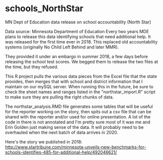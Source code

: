 # schools_NorthStar
MN Dept of Education data release on school accountability (North Star)

Data source: Minnesota Department of Education
Every two years MDE plans to release this data identifying schools that need additional help. It was released for the first time ever in 2018. This replaced old accountability systems (originally No Child Left Behind and later MMR). 

They provided it under an embargo in summer 2018, a few days before releasing the school test scores. We begged them to release the two files at the time, but they refused. 

This R project pulls the various data pieces from the Excel file that the state provides, then merges that with school and district information that I maintain on our mySQL server. When running this in the future, be sure to check the sheet names and ranges listed in the "northstar_import.R" script to make sure they are pulling the right chunks of data.  

The northstar_analysis.RMD file generates some tables that will be useful for the reporter working on the story, then spits out a csv file that can be shared with the reporter and/or used for online presentation. A lot of the code in there is not annotated and I'm pretty sure most of it was me and Erin Golden just making sense of the data. It will probably need to be overhauled when the next batch of data arrives in 2020.

Here's the story we published in 2018: http://www.startribune.com/minnesota-unveils-new-benchmarks-for-schools-identifies-485-for-additional-help/492046621/


